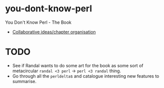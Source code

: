 you-dont-know-perl
==================

You Don't Know Perl - The Book

- [Collaborative ideas/chapter organisation](https://docs.google.com/spreadsheet/ccc?key=0AviwwV43InicdGd6aEtJXzVZcjQ1U1czdG4zUGREZXc)

# TODO

- See if Randal wants to do some art for the book as some sort of metacircular `randal <3 perl` → `perl <3 randal` thing.
- Go through all the `perldelta`s and catalogue interesting new features to summarise.

